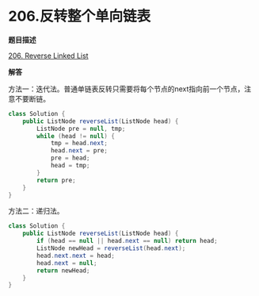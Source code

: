 # 206.反转整个单向链表

**题目描述**

[206. Reverse Linked List](https://leetcode-cn.com/problems/reverse-linked-list/)

**解答**

方法一：迭代法。普通单链表反转只需要将每个节点的next指向前一个节点，注意不要断链。

```java
class Solution {
    public ListNode reverseList(ListNode head) {
        ListNode pre = null, tmp;
        while (head != null) {
            tmp = head.next;
            head.next = pre;
            pre = head;
            head = tmp;
        }
        return pre;
    }
}
```

方法二：递归法。

```java
class Solution {
    public ListNode reverseList(ListNode head) {
        if (head == null || head.next == null) return head;
        ListNode newHead = reverseList(head.next);
        head.next.next = head;
        head.next = null;
        return newHead;
    }
}
```
